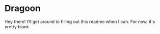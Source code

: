 # Dragoon
Hey there! I'll get around to filling out this readme when I can. For now, it's pretty blank.
